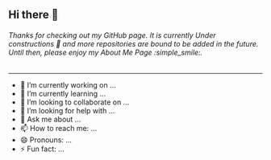 ## Hi there 👋 ##
###### Thanks for checking out my GitHub page. It is currently Under constructions :construction: and more repositories are bound to be added in the future. Until then, please enjoy my About Me Page :simple_smile:.
---

- 🔭 I’m currently working on ...
- 🌱 I’m currently learning ...
- 👯 I’m looking to collaborate on ...
- 🤔 I’m looking for help with ...
- 💬 Ask me about ...
- 📫 How to reach me: ...
- 😄 Pronouns: ...
- ⚡ Fun fact: ...

